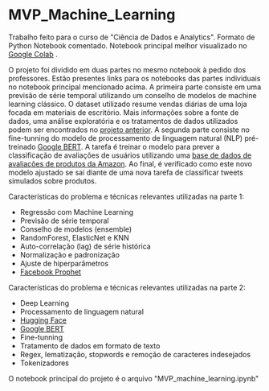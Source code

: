 # MVP_Machine_Learning

Trabalho feito para o curso de "Ciência de Dados e Analytics". Formato de Python Notebook comentado. Notebook principal melhor visualizado no [Google Colab](https://colab.research.google.com/github/flaviohds/MVP_Machine_Learning/blob/main/MVP_machine_learning.ipynb) .

O projeto foi dividido em duas partes no mesmo notebook à pedido dos professores. Estão presentes links para os notebooks das partes individuais no notebook principal mencionado acima.
A primeira parte consiste em uma previsão de série temporal utilizando um conselho de modelos de machine learning clássico. O dataset utilizado resume vendas diárias de uma loja focada em materiais de escritório. Mais informações sobre a fonte de dados, uma análise exploratória e os tratamentos de dados utilizados podem ser encontrados no [projeto anterior](https://github.com/flaviohds/MVP_Vendas_Analise).
A segunda parte consiste no fine-tunning do modelo de processamento de linguagem natural (NLP) pré-treinado [Google BERT](https://huggingface.co/bert-base-cased). A tarefa é treinar o modelo para prever a classificação de avaliações de usuários utilizando uma [base de dados de avaliações de produtos da Amazon](https://huggingface.co/datasets/defunct-datasets/amazon_reviews_multi). Ao final, é verificado como este novo modelo ajustado se sai diante de uma nova tarefa de classificar tweets simulados sobre produtos.

Características do problema e técnicas relevantes utilizadas na parte 1:
- Regressão com Machine Learning
- Previsão de série temporal
- Conselho de modelos (ensemble)
- RandomForest, ElasticNet e KNN
- Auto-correlação (lag) de série histórica
- Normalização e padronização
- Ajuste de hiperparâmetros
- [Facebook Prophet](https://facebook.github.io/prophet/)

Características do problema e técnicas relevantes utilizadas na parte 2:

- Deep Learning
- Processamento de linguagem natural
- [Hugging Face](https://huggingface.co/)
- [Google BERT](https://huggingface.co/bert-base-cased)
- Fine-tunning
- Tratamento de dados em formato de texto
- Regex, lematização, stopwords e remoção de caracteres indesejados
- Tokenizadores

O notebook principal do projeto é o arquivo "MVP_machine_learning.ipynb"
